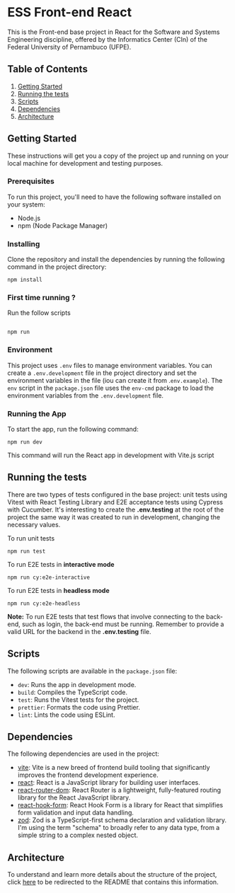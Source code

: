 # ESS Front-end React

This is the Front-end base project in React for the Software and Systems Engineering discipline, offered by the Informatics Center (CIn) of the Federal University of Pernambuco (UFPE).

## Table of Contents

1. [Getting Started](##getting-started)
2. [Running the tests](#running-the-tests)
3. [Scripts](#scripts)
4. [Dependencies](#dependencies)
5. [Architecture](#architecture)

## Getting Started

These instructions will get you a copy of the project up and running on your local machine for development and testing purposes.

### Prerequisites

To run this project, you'll need to have the following software installed on your system:

- Node.js
- npm (Node Package Manager)

### Installing

Clone the repository and install the dependencies by running the following command in the project directory:

```
npm install
```

### First time running ?

Run the follow scripts

```

```

```
npm run
```

### Environment

This project uses `.env` files to manage environment variables. You can create a `.env.development` file in the project directory and set the environment variables in the file (iou can create it from .`env.example`). The `env` script in the `package.json` file uses the `env-cmd` package to load the environment variables from the `.env.development` file.

### Running the App

To start the app, run the following command:

```
npm run dev
```

This command will run the React app in development with Vite.js script

## Running the tests

There are two types of tests configured in the base project: unit tests using Vitest with React Testing Library and E2E acceptance tests using Cypress with Cucumber. It's interesting to create the **.env.testing** at the root of the project the same way it was created to run in development, changing the necessary values.

To run unit tests

```
npm run test
```

To run E2E tests in **interactive mode**

```
npm run cy:e2e-interactive
```

To run E2E tests in **headless mode**

```
npm run cy:e2e-headless
```

**Note:** To run E2E tests that test flows that involve connecting to the back-end, such as login, the back-end must be running. Remember to provide a valid URL for the backend in the **.env.testing** file.

## Scripts

The following scripts are available in the `package.json` file:

- `dev`: Runs the app in development mode.
- `build`: Compiles the TypeScript code.
- `test`: Runs the Vitest tests for the project.
- `prettier`: Formats the code using Prettier.
- `lint`: Lints the code using ESLint.

## Dependencies

The following dependencies are used in the project:

- [vite](https://github.com/microsoft/TypeScript): Vite is a new breed of frontend build tooling that significantly improves the frontend development experience.
- [react](https://github.com/facebook/react): React is a JavaScript library for building user interfaces.
- [react-router-dom](https://github.com/remix-run/react-router): React Router is a lightweight, fully-featured routing library for the React JavaScript library.
- [react-hook-form](https://github.com/react-hook-form/react-hook-form): React Hook Form is a library for React that simplifies form validation and input data handling.
- [zod](https://github.com/colinhacks/zod): Zod is a TypeScript-first schema declaration and validation library. I'm using the term "schema" to broadly refer to any data type, from a simple string to a complex nested object.

## Architecture

To understand and learn more details about the structure of the project, click [here](./docs/architecture-pattern.md) to be redirected to the README that contains this information.
